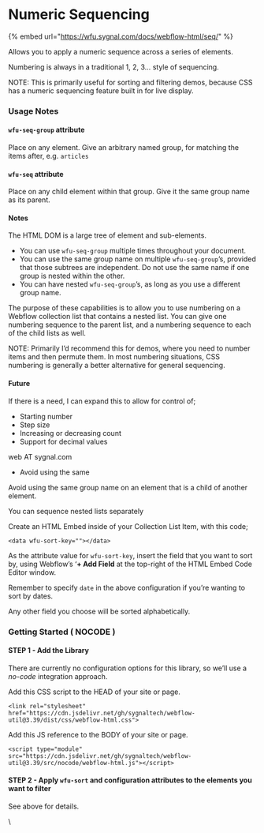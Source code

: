 # Numeric Sequencing

{% embed url="https://wfu.sygnal.com/docs/webflow-html/seq/" %}

Allows you to apply a numeric sequence across a series of elements.

Numbering is always in a traditional 1, 2, 3… style of sequencing.

NOTE: This is primarily useful for sorting and filtering demos, because CSS has a numeric sequencing feature built in for live display.

### Usage Notes <a href="#usage-notes" id="usage-notes"></a>

#### `wfu-seq-group` attribute <a href="#wfu-seq-group-attribute" id="wfu-seq-group-attribute"></a>

Place on any element. Give an arbitrary named group, for matching the items after, e.g. `articles`

#### `wfu-seq` attribute <a href="#wfu-seq-attribute" id="wfu-seq-attribute"></a>

Place on any child element within that group. Give it the same group name as its parent.

#### Notes <a href="#notes" id="notes"></a>

The HTML DOM is a large tree of element and sub-elements.

* You can use `wfu-seq-group` multiple times throughout your document.
* You can use the same group name on multiple `wfu-seq-group`’s, provided that those subtrees are independent. Do not use the same name if one group is nested within the other.
* You can have nested `wfu-seq-group`’s, as long as you use a different group name.

The purpose of these capabilities is to allow you to use numbering on a Webflow collection list that contains a nested list. You can give one numbering sequence to the parent list, and a numbering sequence to each of the child lists as well.

NOTE: Primarily I’d recommend this for demos, where you need to number items and then permute them. In most numbering situations, CSS numbering is generally a better alternative for general sequencing.

#### Future <a href="#future" id="future"></a>

If there is a need, I can expand this to allow for control of;

* Starting number
* Step size
* Increasing or decreasing count
* Support for decimal values

web AT sygnal.com

* Avoid using the same

Avoid using the same group name on an element that is a child of another element.

You can sequence nested lists separately

Create an HTML Embed inside of your Collection List Item, with this code;

```
<data wfu-sort-key=""></data>
```

As the attribute value for `wfu-sort-key`, insert the field that you want to sort by, using Webflow’s ‘**+ Add Field** at the top-right of the HTML Embed Code Editor window.

Remember to specify `date` in the above configuration if you’re wanting to sort by dates.

Any other field you choose will be sorted alphabetically.

### Getting Started ( NOCODE ) <a href="#getting-started-nocode" id="getting-started-nocode"></a>

#### STEP 1 - Add the Library <a href="#step-1---add-the-library" id="step-1---add-the-library"></a>

There are currently no configuration options for this library, so we’ll use a _no-code_ integration approach.

Add this CSS script to the HEAD of your site or page.

```
<link rel="stylesheet" href="https://cdn.jsdelivr.net/gh/sygnaltech/webflow-util@3.39/dist/css/webflow-html.css">
```

Add this JS reference to the BODY of your site or page.

```
<script type="module" src="https://cdn.jsdelivr.net/gh/sygnaltech/webflow-util@3.39/src/nocode/webflow-html.js"></script>
```

#### STEP 2 - Apply `wfu-sort` and configuration attributes to the elements you want to filter <a href="#step-2---apply-wfu-sort-and-configuration-attributes-to-the-elements-you-want-to-filter" id="step-2---apply-wfu-sort-and-configuration-attributes-to-the-elements-you-want-to-filter"></a>

See above for details.

\
